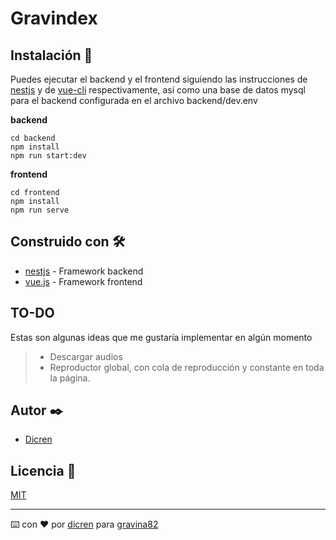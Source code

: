 # Gravindex


## Instalación 🚀

Puedes ejecutar el backend y el frontend siguiendo las instrucciones de [nestjs](https://docs.nestjs.com/) 
y de [vue-cli](https://cli.vuejs.org/guide/cli-service.html#using-the-binary) respectivamente, así como una base de datos mysql para el backend
configurada en el archivo backend/dev.env 

**backend**

```
cd backend
npm install
npm run start:dev
```
**frontend**

```
cd frontend
npm install
npm run serve
```

## Construido con 🛠️

* [nestjs](https://nestjs.com/) - Framework backend
* [vue.js](https://vuejs.org/) - Framework frontend

## TO-DO ##

Estas son algunas ideas que me gustaría implementar en algún momento

> * Descargar audios 
> * Reproductor global, con cola de reproducción y constante en toda la página.

## Autor ✒️

* [Dicren](https://github.com/dicren)

## Licencia 📄

[MIT](LICENSE)


---
⌨️ con ❤️ por [dicren](https://github.com/dicren) para [gravina82](https://gravina82.com/) 

